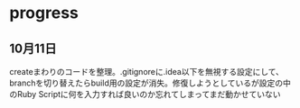 # progress

## 10月11日

createまわりのコードを整理。.gitignoreに.idea以下を無視する設定にして、branchを切り替えたらbuild用の設定が消失。修復しようとしているが設定の中のRuby Scriptに何を入力すれば良いのか忘れてしまってまだ動かせていない
